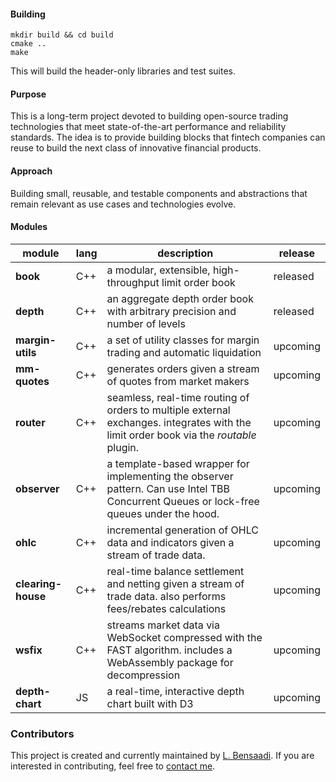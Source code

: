 #### Building

```
mkdir build && cd build
cmake ..
make
```

This will build the header-only libraries and test suites.


#### Purpose
This is a long-term project devoted to building open-source trading technologies that meet state-of-the-art performance and reliability standards. The idea is to provide building blocks that fintech companies can reuse to build the next class of innovative financial products.

#### Approach
Building small, reusable, and testable components and abstractions that remain relevant as use cases and technologies evolve.

#### Modules

| module             | lang | description                                                                                                                             | release  |
| ------------------ | ---- | --------------------------------------------------------------------------------------------------------------------------------------- | -------- |
| **book**           | C++  | a modular, extensible, high-throughput limit order book                                                                                 | released |
| **depth**          | C++  | an aggregate depth order book with arbitrary precision and number of levels                                                             | released |
| **margin-utils**   | C++  | a set of utility classes for margin trading and automatic liquidation                                                                   | upcoming |
| **mm-quotes**      | C++  | generates orders given a stream of quotes from market makers                                                                            | upcoming |
| **router**         | C++  | seamless, real-time routing of orders to multiple external exchanges. integrates with the limit order book via the *routable* plugin.   | upcoming |
| **observer**       | C++  | a template-based wrapper for implementing the observer pattern. Can use Intel TBB Concurrent Queues or lock-free queues under the hood. | upcoming |
| **ohlc**           | C++  | incremental generation of OHLC data and indicators given a stream of trade data.                                                        | upcoming |
| **clearing-house** | C++  | real-time balance settlement and netting given a stream of trade data. also performs fees/rebates calculations                          | upcoming |
| **wsfix**          | C++  | streams market data via WebSocket compressed with the FAST algorithm. includes a WebAssembly package for decompression                  | upcoming |
| **depth-chart**    | JS   | a real-time, interactive depth chart built with D3                                                                                      | upcoming |

### Contributors

This project is created and currently maintained by [L. Bensaadi](https://bensaadi.com/). If you are interested in contributing, feel free to [contact me](https://bensaadi.com/contact/).